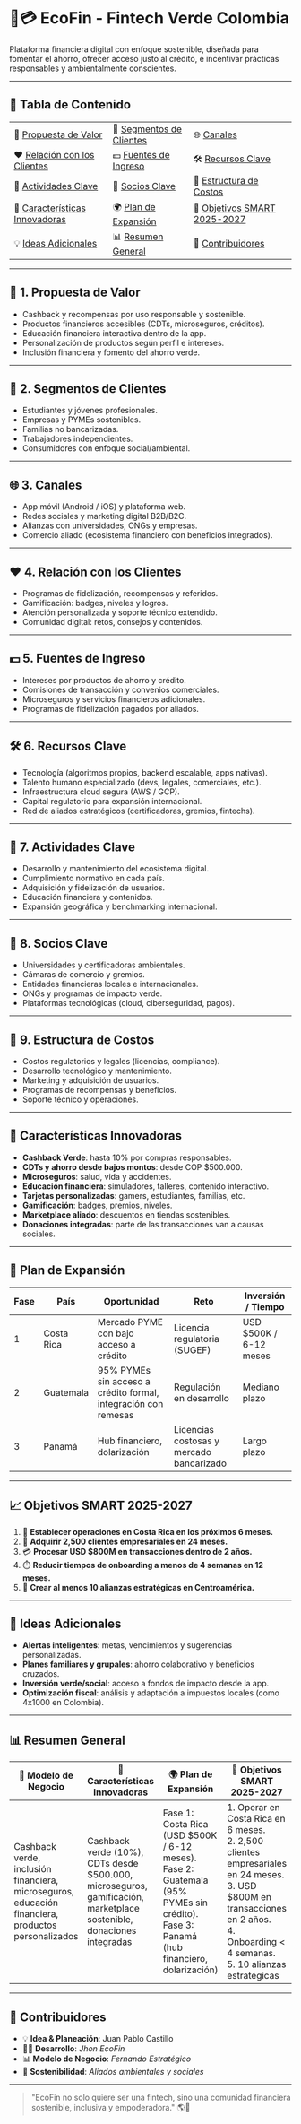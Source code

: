 # 🌱💳 EcoFin - Fintech Verde Colombia  

Plataforma financiera digital con enfoque sostenible, diseñada para fomentar el ahorro, ofrecer acceso justo al crédito, e incentivar prácticas responsables y ambientalmente conscientes.  

---

## 📑 Tabla de Contenido

<table>
  <tr>
    <td>🚀 <a href="#-1-propuesta-de-valor">Propuesta de Valor</a></td>
    <td>👥 <a href="#-2-segmentos-de-clientes">Segmentos de Clientes</a></td>
    <td>🌐 <a href="#-3-canales">Canales</a></td>
  </tr>
  <tr>
    <td>❤️ <a href="#-4-relación-con-los-clientes">Relación con los Clientes</a></td>
    <td>💵 <a href="#-5-fuentes-de-ingreso">Fuentes de Ingreso</a></td>
    <td>🛠️ <a href="#-6-recursos-clave">Recursos Clave</a></td>
  </tr>
  <tr>
    <td>🔧 <a href="#-7-actividades-clave">Actividades Clave</a></td>
    <td>🤝 <a href="#-8-socios-clave">Socios Clave</a></td>
    <td>💸 <a href="#-9-estructura-de-costos">Estructura de Costos</a></td>
  </tr>
  <tr>
    <td>🌟 <a href="#-características-innovadoras">Características Innovadoras</a></td>
    <td>🌍 <a href="#-plan-de-expansión">Plan de Expansión</a></td>
    <td>🎯 <a href="#-objetivos-smart-2025-2027">Objetivos SMART 2025-2027</a></td>
  </tr>
  <tr>
    <td>💡 <a href="#-ideas-adicionales">Ideas Adicionales</a></td>
    <td>📊 <a href="#-resumen-general">Resumen General</a></td>
    <td>👥 <a href="#-contribuidores">Contribuidores</a></td>
  </tr>
</table>

---

## 🔑 1. Propuesta de Valor
- Cashback y recompensas por uso responsable y sostenible.  
- Productos financieros accesibles (CDTs, microseguros, créditos).  
- Educación financiera interactiva dentro de la app.  
- Personalización de productos según perfil e intereses.  
- Inclusión financiera y fomento del ahorro verde.  

---

## 👥 2. Segmentos de Clientes
- Estudiantes y jóvenes profesionales.  
- Empresas y PYMEs sostenibles.  
- Familias no bancarizadas.  
- Trabajadores independientes.  
- Consumidores con enfoque social/ambiental.  

---

## 🌐 3. Canales
- App móvil (Android / iOS) y plataforma web.  
- Redes sociales y marketing digital B2B/B2C.  
- Alianzas con universidades, ONGs y empresas.  
- Comercio aliado (ecosistema financiero con beneficios integrados).  

---

## ❤️ 4. Relación con los Clientes
- Programas de fidelización, recompensas y referidos.  
- Gamificación: badges, niveles y logros.  
- Atención personalizada y soporte técnico extendido.  
- Comunidad digital: retos, consejos y contenidos.  

---

## 💵 5. Fuentes de Ingreso
- Intereses por productos de ahorro y crédito.  
- Comisiones de transacción y convenios comerciales.  
- Microseguros y servicios financieros adicionales.  
- Programas de fidelización pagados por aliados.  

---

## 🛠️ 6. Recursos Clave
- Tecnología (algoritmos propios, backend escalable, apps nativas).  
- Talento humano especializado (devs, legales, comerciales, etc.).  
- Infraestructura cloud segura (AWS / GCP).  
- Capital regulatorio para expansión internacional.  
- Red de aliados estratégicos (certificadoras, gremios, fintechs).  

---

## 🔧 7. Actividades Clave
- Desarrollo y mantenimiento del ecosistema digital.  
- Cumplimiento normativo en cada país.  
- Adquisición y fidelización de usuarios.  
- Educación financiera y contenidos.  
- Expansión geográfica y benchmarking internacional.  

---

## 🤝 8. Socios Clave
- Universidades y certificadoras ambientales.  
- Cámaras de comercio y gremios.  
- Entidades financieras locales e internacionales.  
- ONGs y programas de impacto verde.  
- Plataformas tecnológicas (cloud, ciberseguridad, pagos).  

---

## 💸 9. Estructura de Costos
- Costos regulatorios y legales (licencias, compliance).  
- Desarrollo tecnológico y mantenimiento.  
- Marketing y adquisición de usuarios.  
- Programas de recompensas y beneficios.  
- Soporte técnico y operaciones.  

---

## 🌟 Características Innovadoras
- **Cashback Verde**: hasta 10% por compras responsables.  
- **CDTs y ahorro desde bajos montos**: desde COP $500.000.  
- **Microseguros**: salud, vida y accidentes.  
- **Educación financiera**: simuladores, talleres, contenido interactivo.  
- **Tarjetas personalizadas**: gamers, estudiantes, familias, etc.  
- **Gamificación**: badges, premios, niveles.  
- **Marketplace aliado**: descuentos en tiendas sostenibles.  
- **Donaciones integradas**: parte de las transacciones van a causas sociales.  

---

## 🚀 Plan de Expansión

| **Fase** | **País** | **Oportunidad** | **Reto** | **Inversión / Tiempo** |
|----------|----------|-----------------|----------|------------------------|
| 1 | Costa Rica | Mercado PYME con bajo acceso a crédito | Licencia regulatoria (SUGEF) | USD $500K / 6-12 meses |
| 2 | Guatemala | 95% PYMEs sin acceso a crédito formal, integración con remesas | Regulación en desarrollo | Mediano plazo |
| 3 | Panamá | Hub financiero, dolarización | Licencias costosas y mercado bancarizado | Largo plazo |

---

## 📈 Objetivos SMART 2025-2027
1. 🏁 **Establecer operaciones en Costa Rica en los próximos 6 meses.**  
2. 👥 **Adquirir 2,500 clientes empresariales en 24 meses.**  
3. 💳 **Procesar USD $800M en transacciones dentro de 2 años.**  
4. ⏱️ **Reducir tiempos de onboarding a menos de 4 semanas en 12 meses.**  
5. 🤝 **Crear al menos 10 alianzas estratégicas en Centroamérica.**  

---

## 🧠 Ideas Adicionales
- **Alertas inteligentes**: metas, vencimientos y sugerencias personalizadas.  
- **Planes familiares y grupales**: ahorro colaborativo y beneficios cruzados.  
- **Inversión verde/social**: acceso a fondos de impacto desde la app.  
- **Optimización fiscal**: análisis y adaptación a impuestos locales (como 4x1000 en Colombia).  

---

## 📊 Resumen General

| 🚀 **Modelo de Negocio** | 🌟 **Características Innovadoras** | 🌍 **Plan de Expansión** | 🎯 **Objetivos SMART 2025-2027** | 💡 **Ideas Adicionales** | 👥 **Contribuidores** |
|---------------------------|-----------------------------------|--------------------------|----------------------------------|--------------------------|------------------------|
| Cashback verde, inclusión financiera, microseguros, educación financiera, productos personalizados | Cashback verde (10%), CDTs desde $500.000, microseguros, gamificación, marketplace sostenible, donaciones integradas | Fase 1: Costa Rica (USD $500K / 6-12 meses). <br> Fase 2: Guatemala (95% PYMEs sin crédito). <br> Fase 3: Panamá (hub financiero, dolarización) | 1. Operar en Costa Rica en 6 meses. <br> 2. 2,500 clientes empresariales en 24 meses. <br> 3. USD $800M en transacciones en 2 años. <br> 4. Onboarding < 4 semanas. <br> 5. 10 alianzas estratégicas | Alertas inteligentes, ahorro colaborativo, inversión verde/social, optimización fiscal local | 💡 Idea & Planeación: [Tu nombre] <br> 👨‍💻 Desarrollo: *Equipo de Tecnología* <br> 📊 Modelo: *Equipo Estratégico* <br> 🌱 Sostenibilidad: *Aliados* |

---

## 👥 Contribuidores
- 💡 **Idea & Planeación**: Juan Pablo Castillo
- 👨‍💻 **Desarrollo**: *Jhon EcoFin*  
- 📊 **Modelo de Negocio**: *Fernando Estratégico*  
- 🌱 **Sostenibilidad**: *Aliados ambientales y sociales*  

---

> "EcoFin no solo quiere ser una fintech, sino una comunidad financiera sostenible, inclusiva y empoderadora." 🌎🌱
